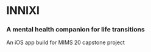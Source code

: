 # INNIXI
### A mental health companion for life transitions

An iOS app build for MIMS 20 capstone project

